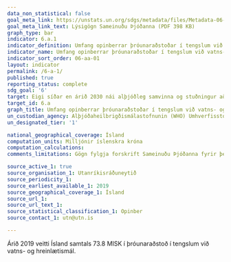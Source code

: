 ```yaml
---
data_non_statistical: false
goal_meta_link: https://unstats.un.org/sdgs/metadata/files/Metadata-06-0A-01.pdf
goal_meta_link_text: Lýsigögn Sameinuðu Þjóðanna (PDF 398 KB)
graph_type: bar
indicator: 6.a.1
indicator_definition: Umfang opinberrar þróunaraðstoðar í tengslum við vatns- og hreinlætismál sem hluta af samræmdri útgjaldaáætlun stjórnvalda.
indicator_name: Umfang opinberrar þróunaraðstoðar í tengslum við vatns- og hreinlætismál sem hluta af samræmdri útgjaldaáætlun stjórnvalda.
indicator_sort_order: 06-aa-01
layout: indicator
permalink: /6-a-1/
published: true
reporting_status: complete
sdg_goal: '6'
target: Eigi síðar en árið 2030 nái alþjóðleg samvinna og stuðningur að efla starfsemi og áætlanir þróunarlanda sem tengjast vatni og hreinlætisaðgerðum, þ.m.t. vatnsöflun, afsöltun, vatnsnýtingu, hreinsun skólps og frárennslisvatns, endurvinnslu og tækni til endurnýtingar.
target_id: 6.a
graph_title: Umfang opinberrar þróunaraðstoðar í tengslum við vatns- og hreinlætismál sem hluta af samræmdri útgjaldaáætlun stjórnvalda.
un_custodian_agency: Alþjóðaheilbrigðismálastofnunin (WHO) Umhverfisstofnun Sameinuðu Þjóðanna (UNEP) Efnahags- og framfarastofnunin (OECD)
un_designated_tier: '1'

national_geographical_coverage: Ísland
computation_units: Milljónir íslenskra króna
computation_calculations: 
comments_limitations: Gögn fylgja forskrift Sameinuðu Þjóðanna fyrir þennan mælikvarða. Þessi mælikvarði var fundinn í samstarfi við sérfræðinga í málefninu.

source_active_1: true
source_organisation_1: Utanríkisráðuneytið
source_periodicity_1: 
source_earliest_available_1: 2019
source_geographical_coverage_1: Ísland
source_url_1: 
source_url_text_1: 
source_statistical_classification_1: Opinber
source_contact_1: utn@utn.is

---
```


Árið 2019 veitti Ísland samtals 73.8 MISK í þróunaraðstoð í tengslum við vatns- og hreinlætismál. 

